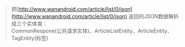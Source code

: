 >把[http://www.wanandroid.com/article/list/0/json](http://www.wanandroid.com/article/list/0/json)
返回的JSON数据解析成三个实体类：<br>
CommonRespone(公共请求实体)、ArticleListEntity、ArticleEntity、TagEntity(标签)